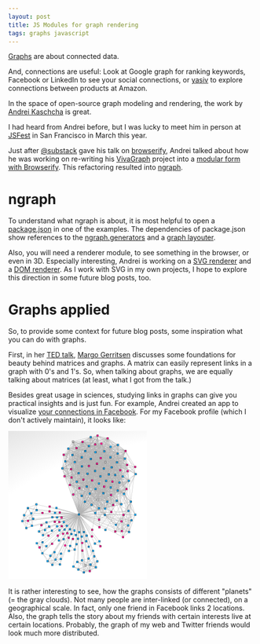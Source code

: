 ```yaml
---
layout: post
title: JS Modules for graph rendering
tags: graphs javascript
---
```

[Graphs](http://en.wikipedia.org/wiki/Graph_(mathematics)) are about connected data.

And, connections are useful: Look at Google graph for ranking keywords, Facebook or LinkedIn to see your social connections, or [yasiv](http://www.yasiv.com/) to explore connections between products at Amazon.

In the space of open-source graph modeling and rendering, the work by [Andrei Kaschcha](https://github.com/anvaka) is great.

I had heard from Andrei before, but I was lucky to meet him in person at [JSFest](http://lanyrd.com/2014/jsfest/) in San Francisco in March this year.

Just after [@substack](https://github.com/substack) gave his talk on [browserify](https://vimeo.com/62988591), Andrei talked about how he was working on re-writing his [VivaGraph](https://github.com/anvaka/VivaGraphJS) project into a [modular form with Browserify](https://www.youtube.com/watch?v=Kp377p-NSFc).  This refactoring resulted into [ngraph](https://github.com/anvaka/ngraph).

# ngraph

To understand what ngraph is about, it is most helpful to open a [package.json](https://github.com/anvaka/ngraph/blob/master/examples/pixi.js/01%20-%20Basic/package.json) in one of the examples. The dependencies of package.json show references to the [ngraph.generators](https://github.com/anvaka/ngraph.generators) and a [graph layouter](https://github.com/anvaka/ngraph.forcelayout).

Also, you will need a renderer module, to see something in the browser, or even in 3D. Especially interesting, Andrei is working on a [SVG renderer](https://github.com/anvaka/ngraph.vivasvg) and a [DOM renderer](git@github.com:anvaka/vivasvg.git). As I work with SVG in my own projects, I hope to explore this direction in some future blog posts, too.

# Graphs applied

So, to provide some context for future blog posts, some inspiration what you can do with graphs.

First, in her [TED talk](https://www.youtube.com/watch?v=8CX-Q0gtSp8&t=10m10s), [Margo Gerritsen](https://earth.stanford.edu/margot-gerritsen) discusses some foundations for beauty behind matrices and graphs. A matrix can easily represent links in a graph with 0's and 1's. So, when talking about graphs, we are equally talking about matrices (at least, what I got from the talk.)

Besides great usage in sciences, studying links in graphs can give you practical insights and is just fun. For example, Andrei created an app to visualize [your connections in Facebook](http://www.yasiv.com/facebook). For my Facebook profile (which I don't actively maintain), it looks like:

<img src="/static/images/facebook_graph.png" />

It is rather interesting to see, how the graphs consists of different "planets" (= the gray clouds). Not many people are inter-linked (or connected), on a geographical scale. In fact, only one friend in Facebook links 2 locations. Also, the graph tells the story about my friends with certain interests live at certain locations. Probably, the graph of my web and Twitter friends would look much more distributed.

